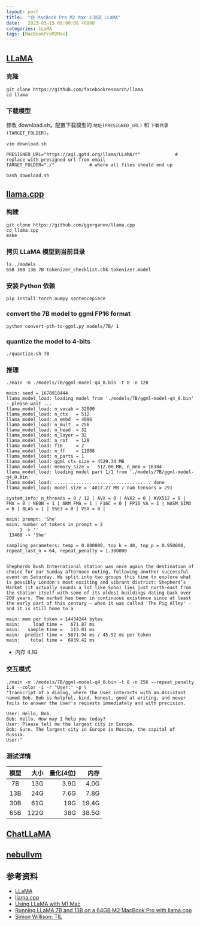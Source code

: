 ```yaml
---
layout: post
title:  "在 MacBook Pro M2 Max 上测试 LLaMA"
date:   2023-03-15 08:00:00 +0800
categories: LLaMA
tags: [MacBookProM2Max]
---
```


## [LLaMA](https://github.com/facebookresearch/llama)

### 克隆
```shell
git clone https://github.com/facebookresearch/llama
cd llama
```

### 下载模型
修改 download.sh，配置下载模型的 ```地址(PRESIGNED_URL)``` 和 ```下载目录(TARGET_FOLDER)```。
```shell
vim download.sh
```
```
PRESIGNED_URL="https://agi.gpt4.org/llama/LLaMA/*"             # replace with presigned url from email
TARGET_FOLDER="./"             # where all files should end up
```

```shell
bash download.sh
```

## [llama.cpp](https://github.com/ggerganov/llama.cpp)

### 构建
```shell
git clone https://github.com/ggerganov/llama.cpp
cd llama.cpp
make
```

### 拷贝 LLaMA 模型到当前目录
```shell
ls ./models
65B 30B 13B 7B tokenizer_checklist.chk tokenizer.model
```

### 安装 Python 依赖
```shell
pip install torch numpy sentencepiece
```

### convert the 7B model to ggml FP16 format
```shell
python convert-pth-to-ggml.py models/7B/ 1
```

### quantize the model to 4-bits
```shell
./quantize.sh 7B
```

### 推理
```shell
./main -m ./models/7B/ggml-model-q4_0.bin -t 8 -n 128
```
```
main: seed = 1678918444
llama_model_load: loading model from './models/7B/ggml-model-q4_0.bin' - please wait ...
llama_model_load: n_vocab = 32000
llama_model_load: n_ctx   = 512
llama_model_load: n_embd  = 4096
llama_model_load: n_mult  = 256
llama_model_load: n_head  = 32
llama_model_load: n_layer = 32
llama_model_load: n_rot   = 128
llama_model_load: f16     = 2
llama_model_load: n_ff    = 11008
llama_model_load: n_parts = 1
llama_model_load: ggml ctx size = 4529.34 MB
llama_model_load: memory_size =   512.00 MB, n_mem = 16384
llama_model_load: loading model part 1/1 from './models/7B/ggml-model-q4_0.bin'
llama_model_load: .................................... done
llama_model_load: model size =  4017.27 MB / num tensors = 291

system_info: n_threads = 8 / 12 | AVX = 0 | AVX2 = 0 | AVX512 = 0 | FMA = 0 | NEON = 1 | ARM_FMA = 1 | F16C = 0 | FP16_VA = 1 | WASM_SIMD = 0 | BLAS = 1 | SSE3 = 0 | VSX = 0 | 

main: prompt: 'She'
main: number of tokens in prompt = 2
     1 -> ''
 13468 -> 'She'

sampling parameters: temp = 0.800000, top_k = 40, top_p = 0.950000, repeat_last_n = 64, repeat_penalty = 1.300000


Shepherds Bush International station was once again the destination of choice for our Sunday afternoon outing, following another successful event on Saturday. We split into two groups this time to explore what is possibly London's most exciting and vibrant district: Shepherd’s Market (it actually sounds a lot like Soho) lies just north-east from the station itself with some of its oldest buildings dating back over 200 years. The market has been in continuous existence since at least the early part of this century – when it was called 'The Pig Alley' - and it is still home to a

main: mem per token = 14434244 bytes
main:     load time =   671.87 ms
main:   sample time =   113.01 ms
main:  predict time =  5871.94 ms / 45.52 ms per token
main:    total time =  6939.42 ms
```
* 内存 4.1G

### 交互模式
```shell
./main -m ./models/7B/ggml-model-q4_0.bin -t 8 -n 256 --repeat_penalty 1.0 --color -i -r "User:" -p \
"Transcript of a dialog, where the User interacts with an Assistant named Bob. Bob is helpful, kind, honest, good at writing, and never fails to answer the User's requests immediately and with precision.

User: Hello, Bob.
Bob: Hello. How may I help you today?
User: Please tell me the largest city in Europe.
Bob: Sure. The largest city in Europe is Moscow, the capital of Russia.
User:"
```

### 测试详情

| 模型  | 大小  | 量化(4位) | 内存   |
| :--: | ----: | -------: | ----: |
|  7B  |  13G  |     3.9G |  4.0G |
| 13B  |  24G  |     7.6G |  7.8G |
| 30B  |  61G  |      19G | 19.4G |
| 65B  | 122G  |      38G | 38.5G |


## [ChatLLaMA](https://github.com/nebuly-ai/nebullvm/tree/main/apps/accelerate/chatllama)
## [nebullvm](https://github.com/nebuly-ai/nebullvm)


## 参考资料
* [LLaMA](https://github.com/facebookresearch/llama)
* [llama.cpp](https://github.com/ggerganov/llama.cpp)
* [Using LLaMA with M1 Mac](https://dev.l1x.be/posts/2023/03/12/using-llama-with-m1-mac/)
* [Running LLaMA 7B and 13B on a 64GB M2 MacBook Pro with llama.cpp](https://til.simonwillison.net/llms/llama-7b-m2)
* [Simon Willison: TIL](https://til.simonwillison.net/)
